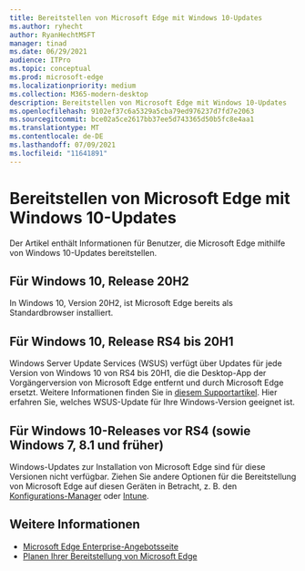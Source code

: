 ```yaml
---
title: Bereitstellen von Microsoft Edge mit Windows 10-Updates
ms.author: ryhecht
author: RyanHechtMSFT
manager: tinad
ms.date: 06/29/2021
audience: ITPro
ms.topic: conceptual
ms.prod: microsoft-edge
ms.localizationpriority: medium
ms.collection: M365-modern-desktop
description: Bereitstellen von Microsoft Edge mit Windows 10-Updates
ms.openlocfilehash: 9102ef37c6a5329a5cba79ed976237d7fd7e2063
ms.sourcegitcommit: bce02a5ce2617bb37ee5d743365d50b5fc8e4aa1
ms.translationtype: MT
ms.contentlocale: de-DE
ms.lasthandoff: 07/09/2021
ms.locfileid: "11641891"
---
```

# <a name="deploy-microsoft-edge-with-windows-10-updates"></a>Bereitstellen von Microsoft Edge mit Windows 10-Updates

Der Artikel enthält Informationen für Benutzer, die Microsoft Edge mithilfe von Windows 10-Updates bereitstellen.

## <a name="for-windows-10-release-20h2"></a>Für Windows 10, Release 20H2

In Windows 10, Version 20H2, ist Microsoft Edge bereits als Standardbrowser installiert.

## <a name="for-windows-10-releases-rs4-through-20h1"></a>Für Windows 10, Release RS4 bis 20H1

Windows Server Update Services (WSUS) verfügt über Updates für jede Version von Windows 10 von RS4 bis 20H1, die die Desktop-App der Vorgängerversion von Microsoft Edge entfernt und durch Microsoft Edge ersetzt. Weitere Informationen finden Sie in [diesem Supportartikel](https://support.microsoft.com/topic/update-in-wsus-for-the-new-microsoft-edge-for-windows-10-version-1809-1903-1909-and-2004-october-29-2020-b4980418-4ec4-dee7-3b17-1c6499bd127c). Hier erfahren Sie, welches WSUS-Update für Ihre Windows-Version geeignet ist.

## <a name="for-windows-10-releases-prior-to-rs4-and-windows-7-81-and-earlier"></a>Für Windows 10-Releases vor RS4 (sowie Windows 7, 8.1 und früher)

Windows-Updates zur Installation von Microsoft Edge sind für diese Versionen nicht verfügbar. Ziehen Sie andere Optionen für die Bereitstellung von Microsoft Edge auf diesen Geräten in Betracht, z. B. den [Konfigurations-Manager](/configmgr/apps/deploy-use/deploy-edge?bc=https%3a%2f%2fdocs.microsoft.com%2fDeployEdge%2fbreadcrumb%2ftoc.json&toc=https%3a%2f%2fdocs.microsoft.com%2fDeployEdge%2ftoc.json) oder [Intune](/intune/apps/apps-windows-edge/?bc=https%3a%2f%2fdocs.microsoft.com%2fDeployEdge%2fbreadcrumb%2ftoc.json&toc=https%3a%2f%2fdocs.microsoft.com%2fDeployEdge%2ftoc.json).

## <a name="see-also"></a>Weitere Informationen

- [Microsoft Edge Enterprise-Angebotsseite](https://aka.ms/EdgeEnterprise)
- [Planen Ihrer Bereitstellung von Microsoft Edge](deploy-edge-plan-deployment.md)